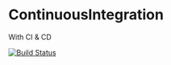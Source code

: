 # ContinuousIntegration
With CI & CD

[![Build Status](https://travis-ci.org/PankajSre/ContinuousIntegration.svg?branch=master)](https://travis-ci.org/PankajSre/ContinuousIntegration)
